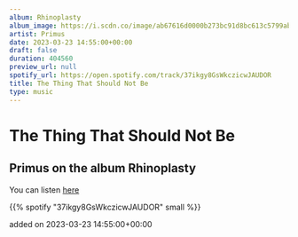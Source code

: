 ```yaml
---
album: Rhinoplasty
album_image: https://i.scdn.co/image/ab67616d0000b273bc91d8bc613c5799ab413fda
artist: Primus
date: 2023-03-23 14:55:00+00:00
draft: false
duration: 404560
preview_url: null
spotify_url: https://open.spotify.com/track/37ikgy8GsWkczicwJAUDOR
title: The Thing That Should Not Be
type: music
---
```



# The Thing That Should Not Be

## Primus on the album Rhinoplasty

You can listen [here](https://open.spotify.com/track/37ikgy8GsWkczicwJAUDOR)

{{% spotify "37ikgy8GsWkczicwJAUDOR" small %}}

added on 2023-03-23 14:55:00+00:00